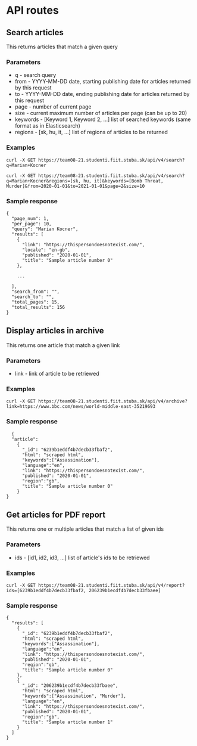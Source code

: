 # API routes


## Search articles
This returns articles that match a given query

### Parameters

* q - search query
* from - YYYY-MM-DD date, starting publishing date for articles returned by this request
* to - YYYY-MM-DD date, ending publishing date for articles returned by this request
* page - number of current page
* size - current maximum number of articles per page (can be up to 20)
* keywords - [Keyword 1, Keyword 2, ...] list of searched keywords (same format as in Elasticsearch)
* regions - [sk, hu, it, ...] list of regions of articles to be returned

### Examples

```
curl -X GET https://team08-21.studenti.fiit.stuba.sk/api/v4/search?q=Marian+Kocner
```
```
curl -X GET https://team08-21.studenti.fiit.stuba.sk/api/v4/search?q=Marian+Kocner&regions=[sk, hu, it]&keywords=[Bomb Threat, Murder]&from=2020-01-01&to=2021-01-01&page=2&size=10
```

### Sample response

```
{
  "page_num": 1,
  "per_page": 10,
  "query": "Marian Kocner",
  "results": [
    {
      "link": "https://thispersondoesnotexist.com/",
      "locale": "en-gb",
      "published": "2020-01-01",
      "title": "Sample article number 0"
    },
    
    ...
  
  ],
  "search_from": "",
  "search_to": "",
  "total_pages": 15,
  "total_results": 156
}
```

## Display articles in archive
This returns one article that match a given link

### Parameters

* link - link of article to be retriewed

### Examples

```
curl -X GET https://team08-21.studenti.fiit.stuba.sk/api/v4/archive?link=https://www.bbc.com/news/world-middle-east-35219693
```

### Sample response

```
  {
  "article": 
    {
      "_id": "6239b1eddf4b7decb33fbaf2",
      "html": "scraped html",
      "keywords":["Assassination"],
      "language":"en",
      "link": "https://thispersondoesnotexist.com/",
      "published": "2020-01-01",
      "region":"gb",
      "title": "Sample article number 0"
    }
}
```
  
## Get articles for PDF report
This returns one or multiple articles that match a list of given ids

### Parameters

* ids - [id1, id2, id3, ...] list of article's ids to be retriewed

### Examples

```
curl -X GET https://team08-21.studenti.fiit.stuba.sk/api/v4/report?ids=[6239b1eddf4b7decb33fbaf2, 206239b1ecdf4b7decb33fbaee]
```

### Sample response


```
{
  "results": [
    {
      "_id": "6239b1eddf4b7decb33fbaf2",
      "html": "scraped html",
      "keywords":["Assassination"],
      "language":"en",
      "link": "https://thispersondoesnotexist.com/",
      "published": "2020-01-01",
      "region":"gb",
      "title": "Sample article number 0"
    },
    {
      "_id": "206239b1ecdf4b7decb33fbaee",
      "html": "scraped html",
      "keywords":["Assassination", "Murder"],
      "language":"en",
      "link": "https://thispersondoesnotexist.com/",
      "published": "2020-01-01",
      "region":"gb",
      "title": "Sample article number 1"
    }
  ]
}
```
